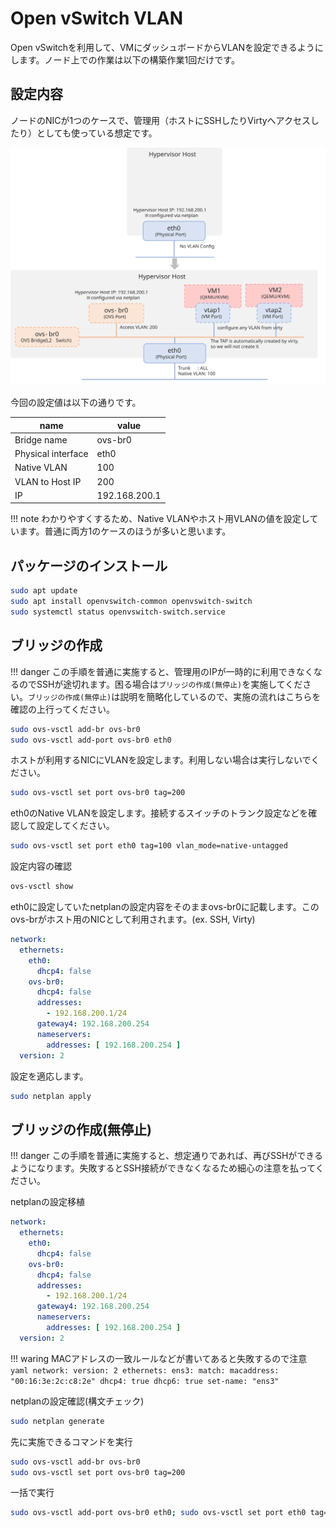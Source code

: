# Open vSwitch VLAN

Open vSwitchを利用して、VMにダッシュボードからVLANを設定できるようにします。ノード上での作業は以下の構築作業1回だけです。

## 設定内容

ノードのNICが1つのケースで、管理用（ホストにSSHしたりVirtyへアクセスしたり）としても使っている想定です。

![構成図](../asset/ovs_config_2.svg)

今回の設定値は以下の通りです。

| name               | value            |
| ---------------------- | ------------- |
| Bridge name               | ovs-br0       |
| Physical interface | eth0          |
| Native VLAN            | 100           |
| VLAN to Host IP       | 200           |
| IP                     | 192.168.200.1 |

!!! note
    わかりやすくするため、Native VLANやホスト用VLANの値を設定しています。普通に両方1のケースのほうが多いと思います。

## パッケージのインストール

```bash
sudo apt update
sudo apt install openvswitch-common openvswitch-switch
sudo systemctl status openvswitch-switch.service
```

## ブリッジの作成

!!! danger
    この手順を普通に実施すると、管理用のIPが一時的に利用できなくなるのでSSHが途切れます。困る場合は`ブリッジの作成(無停止)`を実施してください。`ブリッジの作成(無停止)`は説明を簡略化しているので、実施の流れはこちらを確認の上行ってください。

```bash
sudo ovs-vsctl add-br ovs-br0
sudo ovs-vsctl add-port ovs-br0 eth0
```

ホストが利用するNICにVLANを設定します。利用しない場合は実行しないでください。

```bash
sudo ovs-vsctl set port ovs-br0 tag=200 
```

eth0のNative VLANを設定します。接続するスイッチのトランク設定などを確認して設定してください。

```bash
sudo ovs-vsctl set port eth0 tag=100 vlan_mode=native-untagged
```

設定内容の確認

```bash
ovs-vsctl show
```

eth0に設定していたnetplanの設定内容をそのままovs-br0に記載します。このovs-brがホスト用のNICとして利用されます。(ex. SSH, Virty)

```yaml
network:
  ethernets:
    eth0:
      dhcp4: false
    ovs-br0:
      dhcp4: false
      addresses:
        - 192.168.200.1/24
      gateway4: 192.168.200.254
      nameservers:
        addresses: [ 192.168.200.254 ]
  version: 2
```

設定を適応します。

```bash
sudo netplan apply
```

## ブリッジの作成(無停止)

!!! danger
    この手順を普通に実施すると、想定通りであれば、再びSSHができるようになります。失敗するとSSH接続ができなくなるため細心の注意を払ってください。

netplanの設定移植

```yaml
network:
  ethernets:
    eth0:
      dhcp4: false
    ovs-br0:
      dhcp4: false
      addresses:
        - 192.168.200.1/24
      gateway4: 192.168.200.254
      nameservers:
        addresses: [ 192.168.200.254 ]
  version: 2
```

!!! waring
    MACアドレスの一致ルールなどが書いてあると失敗するので注意
    ```yaml
    network:
        version: 2
        ethernets:
            ens3:
            match:
                macaddress: "00:16:3e:2c:c8:2e"
            dhcp4: true
            dhcp6: true
            set-name: "ens3"
    ```

netplanの設定確認(構文チェック)

```bash
sudo netplan generate
```

先に実施できるコマンドを実行

```bash
sudo ovs-vsctl add-br ovs-br0
sudo ovs-vsctl set port ovs-br0 tag=200 
```

一括で実行

```bash
sudo ovs-vsctl add-port ovs-br0 eth0; sudo ovs-vsctl set port eth0 tag=100 vlan_mode=native-untagged; sudo netplan apply
```
